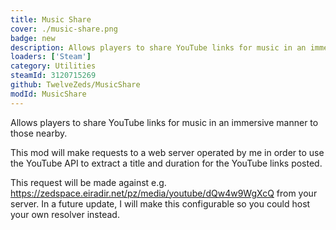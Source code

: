 ```yaml
---
title: Music Share
cover: ./music-share.png
badge: new
description: Allows players to share YouTube links for music in an immersive manner to those nearby.
loaders: ['Steam']
category: Utilities
steamId: 3120715269
github: TwelveZeds/MusicShare
modId: MusicShare
---
```


Allows players to share YouTube links for music in an immersive manner to those nearby.

This mod will make requests to a web server operated by me in order to use the YouTube API to extract a title and duration for the YouTube links posted.

This request will be made against e.g. https://zedspace.eiradir.net/pz/media/youtube/dQw4w9WgXcQ from your server. In a future update, I will make this configurable so you could host your own resolver instead.